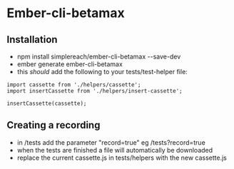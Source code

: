 # Ember-cli-betamax


## Installation

* npm install simplereach/ember-cli-betamax --save-dev
* ember generate  ember-cli-betamax
* this *should* add the following to your tests/test-helper file:

```
import cassette from './helpers/cassette';
import insertCassette from './helpers/insert-cassette';

insertCassette(cassette);
```

## Creating a recording

* in /tests add the parameter "record=true" eg /tests?record=true
* when the tests are finished a file will automatically be downloaded
* replace the current cassette.js in tests/helpers with the new cassette.js

